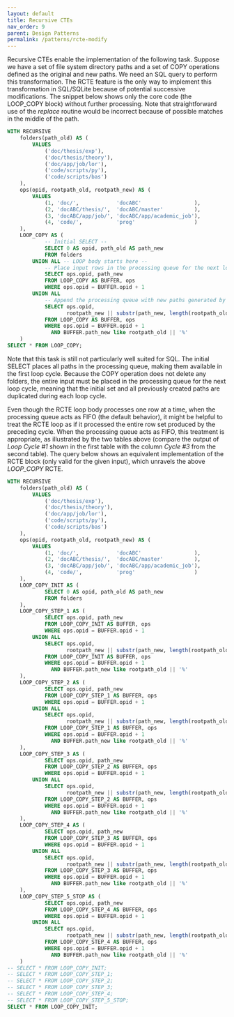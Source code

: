 ```yaml
---
layout: default
title: Recursive CTEs
nav_order: 9
parent: Design Patterns
permalink: /patterns/rcte-modify
---
```


Recursive CTEs enable the implementation of the following task. Suppose we have a set of file system directory paths and a set of COPY operations defined as the original and new paths. We need an SQL query to perform this transformation. The RCTE feature is the only way to implement this transformation in SQL/SQLite because of potential successive modifications. The snippet below shows only the core code (the LOOP_COPY block) without further processing. Note that straightforward use of the _replace_ routine would be incorrect because of possible matches in the middle of the path.

~~~sql
WITH RECURSIVE
    folders(path_old) AS (
        VALUES
            ('doc/thesis/exp'),
            ('doc/thesis/theory'),
            ('doc/app/job/lor'),
            ('code/scripts/py'),
            ('code/scripts/bas')
    ),
    ops(opid, rootpath_old, rootpath_new) AS (
        VALUES
            (1, 'doc/',            'docABC'                 ),
            (2, 'docABC/thesis/',  'docABC/master'          ),
            (3, 'docABC/app/job/', 'docABC/app/academic_job'),
            (4, 'code/',           'prog'                   )
    ),
    LOOP_COPY AS (
            -- Initial SELECT --
            SELECT 0 AS opid, path_old AS path_new
            FROM folders
        UNION ALL -- LOOP body starts here --
            -- Place input rows in the processing queue for the next loop
            SELECT ops.opid, path_new
            FROM LOOP_COPY AS BUFFER, ops
            WHERE ops.opid = BUFFER.opid + 1
        UNION ALL
            -- Append the processing queue with new paths generated by the current operation        
            SELECT ops.opid,
                   rootpath_new || substr(path_new, length(rootpath_old)) AS path_new
            FROM LOOP_COPY AS BUFFER, ops
            WHERE ops.opid = BUFFER.opid + 1
              AND BUFFER.path_new like rootpath_old || '%'            
    )
SELECT * FROM LOOP_COPY;
~~~

Note that this task is still not particularly well suited for SQL. The initial SELECT places all paths in the processing queue, making them available in the first loop cycle. Because the COPY operation does not delete any folders, the entire input must be placed in the processing queue for the next loop cycle, meaning that the initial set and all previously created paths are duplicated during each loop cycle.

Even though the RCTE loop body processes one row at a time, when the processing queue acts as FIFO (the default behavior), it might be helpful to treat the RCTE loop as if it processed the entire row set produced by the preceding cycle. When the processing queue acts as FIFO, this treatment is appropriate, as illustrated by the two tables above (compare the output of *Loop Cycle #1* shown in the first table with the column *Cycle #3* from the second table). The query below shows an equivalent implementation of the RCTE block (only valid for the given input), which unravels the above *LOOP_COPY* RCTE.

~~~sql
WITH RECURSIVE
    folders(path_old) AS (
        VALUES
            ('doc/thesis/exp'),
            ('doc/thesis/theory'),
            ('doc/app/job/lor'),
            ('code/scripts/py'),
            ('code/scripts/bas')
    ),
    ops(opid, rootpath_old, rootpath_new) AS (
        VALUES
            (1, 'doc/',            'docABC'                 ),
            (2, 'docABC/thesis/',  'docABC/master'          ),
            (3, 'docABC/app/job/', 'docABC/app/academic_job'),
            (4, 'code/',           'prog'                   )
    ),
    LOOP_COPY_INIT AS (
            SELECT 0 AS opid, path_old AS path_new
            FROM folders
    ),
    LOOP_COPY_STEP_1 AS (
            SELECT ops.opid, path_new
            FROM LOOP_COPY_INIT AS BUFFER, ops
            WHERE ops.opid = BUFFER.opid + 1
        UNION ALL
            SELECT ops.opid,
                   rootpath_new || substr(path_new, length(rootpath_old)) AS path_new
            FROM LOOP_COPY_INIT AS BUFFER, ops
            WHERE ops.opid = BUFFER.opid + 1
              AND BUFFER.path_new like rootpath_old || '%'            
    ),
    LOOP_COPY_STEP_2 AS (
            SELECT ops.opid, path_new
            FROM LOOP_COPY_STEP_1 AS BUFFER, ops
            WHERE ops.opid = BUFFER.opid + 1
        UNION ALL
            SELECT ops.opid,
                   rootpath_new || substr(path_new, length(rootpath_old)) AS path_new
            FROM LOOP_COPY_STEP_1 AS BUFFER, ops
            WHERE ops.opid = BUFFER.opid + 1
              AND BUFFER.path_new like rootpath_old || '%'            
    ),
    LOOP_COPY_STEP_3 AS (
            SELECT ops.opid, path_new
            FROM LOOP_COPY_STEP_2 AS BUFFER, ops
            WHERE ops.opid = BUFFER.opid + 1
        UNION ALL
            SELECT ops.opid,
                   rootpath_new || substr(path_new, length(rootpath_old)) AS path_new
            FROM LOOP_COPY_STEP_2 AS BUFFER, ops
            WHERE ops.opid = BUFFER.opid + 1
              AND BUFFER.path_new like rootpath_old || '%'            
    ),
    LOOP_COPY_STEP_4 AS (
            SELECT ops.opid, path_new
            FROM LOOP_COPY_STEP_3 AS BUFFER, ops
            WHERE ops.opid = BUFFER.opid + 1
        UNION ALL
            SELECT ops.opid,
                   rootpath_new || substr(path_new, length(rootpath_old)) AS path_new
            FROM LOOP_COPY_STEP_3 AS BUFFER, ops
            WHERE ops.opid = BUFFER.opid + 1
              AND BUFFER.path_new like rootpath_old || '%'            
    ),
    LOOP_COPY_STEP_5_STOP AS (
            SELECT ops.opid, path_new
            FROM LOOP_COPY_STEP_4 AS BUFFER, ops
            WHERE ops.opid = BUFFER.opid + 1
        UNION ALL
            SELECT ops.opid,
                   rootpath_new || substr(path_new, length(rootpath_old)) AS path_new
            FROM LOOP_COPY_STEP_4 AS BUFFER, ops
            WHERE ops.opid = BUFFER.opid + 1
              AND BUFFER.path_new like rootpath_old || '%'            
    ) 
-- SELECT * FROM LOOP_COPY_INIT;
-- SELECT * FROM LOOP_COPY_STEP_1;
-- SELECT * FROM LOOP_COPY_STEP_2;
-- SELECT * FROM LOOP_COPY_STEP_3;
-- SELECT * FROM LOOP_COPY_STEP_4;
-- SELECT * FROM LOOP_COPY_STEP_5_STOP;
SELECT * FROM LOOP_COPY_INIT;
~~~
